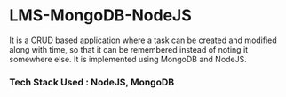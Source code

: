 # LMS-MongoDB-NodeJS

It is a CRUD based application where a task can be created and modified along with time, so that it can be remembered instead of noting it somewhere else. It is implemented using MongoDB and NodeJS.

### Tech Stack Used : NodeJS, MongoDB
